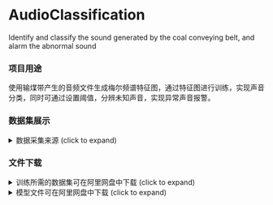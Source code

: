 # AudioClassification
Identify and classify the sound generated by the coal conveying belt, and alarm the abnormal sound

### 项目用途
使用输煤带产生的音频文件生成梅尔频谱特征图，通过特征图进行训练，实现声音分类，同时可通过设置阈值，分辨未知声音，实现异常声音报警。

### 数据集展示
<details>
  <summary>数据采集来源 (click to expand)</summary>

<p align="left"><img width="800" src="https://github.com/SSTato/AudioClassification/blob/master/output/1.jpg"></p>

</details>

### 文件下载

<details>
  <summary>训练所需的数据集可在阿里网盘中下载 (click to expand)</summary>
<p> 链接：https://www.aliyundrive.com/s/4468aMu7fKF </p>
<p>提取码：61eq </p>
</details>
<details>
  <summary>模型文件可在阿里网盘中下载 (click to expand)</summary>
<p> 链接：https://www.aliyundrive.com/s/EHbQtZNX6QB </p>
<p>提取码：81im </p>
</details>

